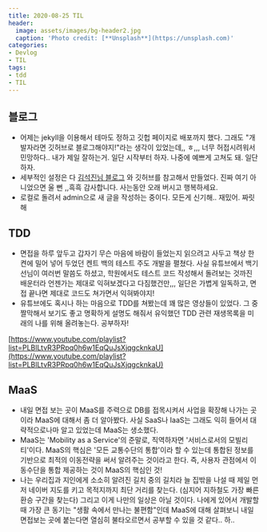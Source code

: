 ```yaml
---
title: 2020-08-25 TIL
header:
  image: assets/images/bg-header2.jpg
  caption: 'Photo credit: [**Unsplash**](https://unsplash.com)'
categories:
- Devlog
- TIL
tags:
- tdd
- TIL
---
```


## 블로그

- 어제는 jekyll을 이용해서 테마도 정하고 깃헙 페이지로 배포까지 했다. 그래도 "개발자라면 깃허브로 블로그해야지!"라는 생각이 있었는데,, ㅎ,,, 너무 허접시려워서 민망하다.. 내가 제일 잘하는거. 일단 시작부터 하자. 나중에 예쁘게 고쳐도 돼. 일단 하자.
- 세부적인 설정은 다 [김석진님 블로그](https://honbabzone.com/jekyll/start-gitHubBlog/) 와 깃허브를 참고해서 만들었다. 진짜 여기 아니었으면 울 뻔 ,,흑흑 감사합니다. 사는동안 오래 버시고 행복하세요.
- 로컬로 돌려서 admin으로 새 글을 작성하는 중이다. 모든게 신기해..   재밌어. 짜릿해

## TDD

- 면접을 하루 앞두고 갑자기 무슨 마음에 바람이 들었는지 읽으려고 사두고 책상 한켠에 밀어 넣어 두었던 켄트 백의 테스트 주도 개발을 펼쳤다. 사실 유튜브에서 백기선님이 여러번 말씀도 하셨고, 학원에서도 테스트 코드 작성해서 돌려보는 것까진 배운터라 언젠가는 제대로 익혀보겠다고 다짐했건만,,, 일단은 가볍게 일독하고, 면접 끝나면 제대로 코드도 쳐가면서 익혀봐야지!
- 유튜브에도 혹시나 하는 마음으로 TDD를 쳐봤는데 꽤 많은 영상들이 있었다. 그 중 짤막해서 보기도 좋고 명확하게 설명도 해줘서 유익했던 TDD 관련 재생목록을 미래의 나를 위해 올려놓는다. 공부하자!

[https://www.youtube.com/playlist?list=PLBlLtvR3PRpq0h6w1EqQuJsXjqgcknkaU](https://www.youtube.com/playlist?list=PLBlLtvR3PRpq0h6w1EqQuJsXjqgcknkaU)

## MaaS

- 내일 면접 보는 곳이 MaaS를 주력으로 DB를 접목시켜서 사업을 확장해 나가는 곳이라 MaaS에 대해서 좀 더 알아봤다. 사실 SaaS나 IaaS는 그래도 익히 들어서 대략적으로나마 알고 있었는데 MaaS는 생소했다.
- MaaS는 'Mobility as a Service'의 준말로, 직역하자면 '서비스로서의 모빌리티'이다. MaaS의 핵심은 '모든 교통수단의 통합'이라 할 수 있는데 통합된 정보를 기반으로 최적의 이동전략을 써서 알려주는 것이라고 한다. 즉, 사용자 관점에서 이동수단을 통합 제공하는 것이 MaaS의 핵심인 것!
- 나는 우리집과 지인에게 소소히 알려진 길치 중의 길치라 늘 집밖을 나설 때 제일 먼저 네이버 지도를 키고 목적지까지 최단 거리를 찾는다. (심지어 지하철도 가장 빠른 환승 구간을 찾는다) 그리고 이게 나만의 일상은 아닐 것이다. 나에게 있어서 개발할 때 가장 큰 동기는 "생활 속에서 만나는 불편함"인데 MaaS에 대해 살펴보니 내일 면접보는 곳에 붙는다면 열심히 불타오르면서 공부할 수 있을 것 같다.. 하..
